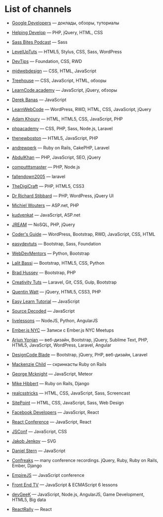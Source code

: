# List of channels
* [Google Developers](http://www.youtube.com/user/GoogleDevelopers) — доклады, обзоры, туториалы

* [Helping Develop](http://www.youtube.com/user/TheHelpingDevelop) — PHP, jQuery, HTML, CSS

* [Sass Bites Podcast](http://www.youtube.com/user/sassbites) — Sass

* [LevelUpTuts](http://www.youtube.com/user/LevelUpTuts) — HTML5, Stylus, CSS, Sass, WordPress

* [DevTips](http://www.youtube.com/user/DevTipsForDesigners) — Foundation, CSS, RWD

* [mjdwebdesign](http://www.youtube.com/user/mjdwebdesign) — CSS, HTML, JavaScript

* [Treehouse](http://www.youtube.com/user/gotreehouse) — CSS, JavaScript, HTML, обзоры

* [LearnCode.academy](http://www.youtube.com/user/learncodeacademy) — JavaScript, jQuery, обзоры

* [Derek Banas](http://www.youtube.com/user/derekbanas) — JavaScript

* [LearnWebCode](http://www.youtube.com/user/LearnWebCode) — WordPress, RWD, HTML, CSS, JavaScript, jQuery

* [Adam Khoury](http://www.youtube.com/user/flashbuilding) — HTML, HTML5, CSS, JavaScript, PHP

* [phpacademy](http://www.youtube.com/user/phpacademy) — CSS, PHP, Sass, Node.js, Laravel

* [thenewboston](http://www.youtube.com/user/thenewboston) — HTML5, JavaScript, PHP

* [andrewperk](http://www.youtube.com/user/andrewperk) — Ruby on Rails, CakePHP, Laravel

* [AbdulKhan](http://www.youtube.com/user/WaliTutorials) — PHP, JavaScript, SEO, jQuery

* [computttsmaster](http://www.youtube.com/channel/UC9O66QHVPAaxjeezBWti4uw) — PHP, Node.js

* [fallendown2005](http://www.youtube.com/user/fallendown2005) — laravel

* [TheDigiCraft](http://www.youtube.com/user/TheDigiCraft) — PHP, HTML5, CSS3

* [Dr Richard Stibbard](http://www.youtube.com/user/webinaction) — PHP, WordPress, jQuery UI

* [Michiel Wouters](http://www.youtube.com/user/Beatle87) — ASP.net, PHP

* [kudvenkat](http://www.youtube.com/user/kudvenkat) — JavaScript, ASP.net

* [JREAM](http://www.youtube.com/user/JREAMdesign) — NoSQL, PHP, jQuery

* [Coder's Guide](http://www.youtube.com/user/CodersGuide) — WordPress, Bootstrap, RWD, JavaScript, CSS, HTML

* [easydevtuts](http://www.youtube.com/user/easydevtuts) — Bootstrap, Sass, Foundation

* [WebDevMentors](http://www.youtube.com/user/webdevmentors) — Python, Bootstrap

* [Lalit Bassi](http://www.youtube.com/user/wiredwiki) — Bootstrap, HTML5, CSS, Python

* [Brad Hussey](http://www.youtube.com/user/hussey17) — Bootstrap, PHP

* [Creativity Tuts](http://www.youtube.com/user/Creativitytuts) — Laravel, Git, CSS, Gulp, Bootstrap

* [Quentin Watt](http://www.youtube.com/user/QuentinWatt) — jQuery, HTML5, CSS3, PHP

* [Easy Learn Tutorial](http://www.youtube.com/user/easylearntutorial) — JavaScript

* [Source Decoded](http://www.youtube.com/channel/UCl0hPcsUmeld49qmWWSQKOg) — JavaScript

* [livelessons](http://www.youtube.com/user/livelessons) — NodeJS, Python, AngularJS

* [Ember.js NYC](https://www.youtube.com/user/EmberNYC) — Записи с Ember.js NYC Meetups

* [Arjun Yonjan](https://www.youtube.com/user/YonjanArjun) — веб-дизайн, Bootstrap, jQuery, Sublime Text, PHP, HTML5, JavaScript, WordPress, Laravel, Angular

* [DesignCode Blade](https://www.youtube.com/channel/UCOL9ZxzRX9lIvOliY_oz0Ng) — Bootstrap, jQuery, PHP, веб-дизайн, Laravel

* [Mackenzie Child](https://www.youtube.com/user/mackenziechild) — скринкасты Ruby on Rails

* [George Mcknight](https://www.youtube.com/user/geomck1967) — JavaScript, Meteor

* [Mike Hibbert](https://www.youtube.com/user/MickeySoFine1972) — Ruby on Rails, Django

* [realcsstricks](http://www.youtube.com/user/realcsstricks) — HTML, CSS, JavaScript, Sass, Screencast

* [SitePoint](https://www.youtube.com/user/SitePoint) — HTML, CSS, JavaScript, Sass, Web Design

* [Facebook Developers](https://www.youtube.com/user/FacebookDevelopers) — JavaScript, React

* [React Conference](https://www.youtube.com/user/reactconf) — JavaScript, React

* [JSConf](https://www.youtube.com/user/jsconfeu) — JavaScript, CSS

* [Jakob Jenkov](https://www.youtube.com/user/jjenkov) — SVG

* [Daniel Stern](https://www.youtube.com/channel/UC5ohWghqu1C7bYAq_IDBkIw/featured) — JavaScript

* [Confreaks](https://www.youtube.com/channel/UCWnPjmqvljcafA0z2U1fwKQ) — many conference recordings. jQuery, Ruby, Ruby on Rails, Ember, Django

* [EmpireJS](https://www.youtube.com/channel/UCSTVaGXDcyRhxm_9Bgw0SBg) — JavaScript conference

* [Front End TV](https://www.youtube.com/channel/UCztRO4rG71uxuR-Tpf_biww) — JavaScript & ECMAScript 6 lessons

* [devGeeK](https://www.youtube.com/channel/UCr-L1s1pBkA5TsaWZsCplOA) — JavaScript, Node.js, AngularJS, Game Development, HTML5, Big data

* [ReactRally](https://www.youtube.com/channel/UCXBhQ05nu3L1abBUGeQ0ahw) — React